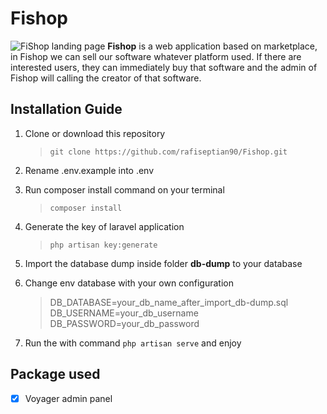 # Fishop

![FiShop landing page](https://i.imgur.com/F4OeTl3.png)
**Fishop** is a web application based on marketplace, in Fishop we can sell our software whatever platform used. If there are interested users, they can immediately buy that software and the admin of Fishop will calling the creator of that software.

## Installation Guide

 1. Clone or download this repository
	> `git clone https://github.com/rafiseptian90/Fishop.git`
	
 2. Rename .env.example into .env
 3. Run composer install command on your terminal
	 > `composer install`
	 
 4. Generate the key of laravel application
	  > `php artisan key:generate`
	  
 5. Import the database dump inside folder **db-dump** to your database
 6. Change env database with your own configuration
	 > DB_DATABASE=your_db_name_after_import_db-dump.sql <br />
       DB_USERNAME=your_db_username <br /> 
       DB_PASSWORD=your_db_password
 7. Run the with command `php artisan serve` and enjoy

## Package used

 - [x] Voyager admin panel
